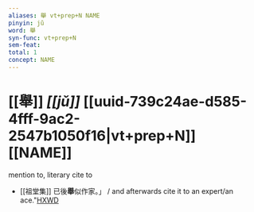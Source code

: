 ```yaml
---
aliases: 舉 vt+prep+N NAME
pinyin: jǔ
word: 舉
syn-func: vt+prep+N
sem-feat: 
total: 1
concept: NAME 
---
```

# [[舉]] *[[jǔ]]*  [[uuid-739c24ae-d585-4fff-9ac2-2547b1050f16|vt+prep+N]] [[NAME]]
mention to, literary cite to
 - [[祖堂集]] 已後**舉**似作家。」 / and afterwards cite it to an expert/an ace."[HXWD](https://hxwd.org/textview.html?location=KR6q0002_Yan_016-4110a.8)